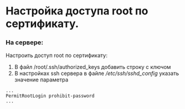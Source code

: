 # Настройка доступа root по сертификату.

### На сервере:
Настроить доступ root по сертификату:

1. В файл /root/.ssh/authorized_keys добавить строку с ключом
2. В настройках ssh сервера в файле */etc/ssh/sshd_config* указать значение параметра
```
... 
PermitRootLogin prohibit-password
...
```

